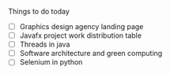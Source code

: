 Things to do today
- [ ] Graphics design agency landing page
- [ ] Javafx project work distribution table
- [ ] Threads in java
- [ ] Software architecture and green computing
- [ ] Selenium in python